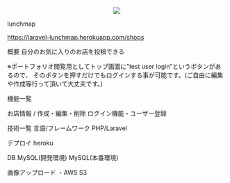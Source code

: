 <p align="center"><img src="https://laravel.com/assets/img/components/logo-laravel.svg"></p>

lunchmap

https://laravel-lunchmap.herokuapp.com/shops

概要
自分のお気に入りのお店を投稿できる

※ポートフォリオ閲覧用としてトップ画面に”test user login”というボタンがあるので、
そのボタンを押すだけでもログインする事が可能です。(ご自由に編集や作成等行って頂いて大丈夫です。)

機能一覧

お店情報 / 作成・編集・削除
ログイン機能・ユーザー登録


技術一覧
言語/フレームワーク
PHP/Laravel

デプロイ
heroku

DB
MySQL(開発環境)
MySQL(本番環境)

画像アップロード
・AWS S3
